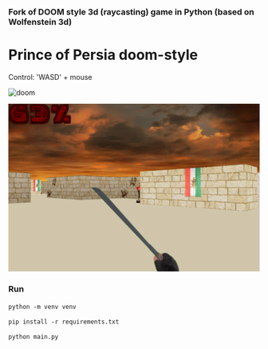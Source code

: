 ### Fork of DOOM style 3d (raycasting) game in Python (based on Wolfenstein 3d)
# Prince of Persia doom-style
Control: 'WASD' + mouse

![doom](/sreenshots/0.jpg)

![current progress](screenshot_last.png)

### Run

```
python -m venv venv
```

```
pip install -r requirements.txt
```

```
python main.py
```